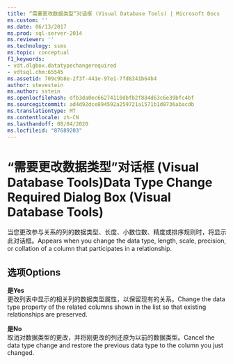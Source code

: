 ```yaml
---
title: “需要更改数据类型”对话框 (Visual Database Tools) | Microsoft Docs
ms.custom: ''
ms.date: 06/13/2017
ms.prod: sql-server-2014
ms.reviewer: ''
ms.technology: ssms
ms.topic: conceptual
f1_keywords:
- vdt.dlgbox.datatypechangerequired
- vdtsql.chm:65545
ms.assetid: 709c9b8e-2f3f-441e-97e1-7fd8341b64b4
author: stevestein
ms.author: sstein
ms.openlocfilehash: dfb3da0ec66274110dbfb2f884d63c6e39bfc4bf
ms.sourcegitcommit: ad4d92dce894592a259721a1571b1d8736abacdb
ms.translationtype: MT
ms.contentlocale: zh-CN
ms.lasthandoff: 08/04/2020
ms.locfileid: "87689203"
---
```

# <a name="data-type-change-required-dialog-box-visual-database-tools"></a><span data-ttu-id="f8ca5-102">“需要更改数据类型”对话框 (Visual Database Tools)</span><span class="sxs-lookup"><span data-stu-id="f8ca5-102">Data Type Change Required Dialog Box (Visual Database Tools)</span></span>
  <span data-ttu-id="f8ca5-103">当您更改参与关系的列的数据类型、长度、小数位数、精度或排序规则时，将显示此对话框。</span><span class="sxs-lookup"><span data-stu-id="f8ca5-103">Appears when you change the data type, length, scale, precision, or collation of a column that participates in a relationship.</span></span>  
  
## <a name="options"></a><span data-ttu-id="f8ca5-104">选项</span><span class="sxs-lookup"><span data-stu-id="f8ca5-104">Options</span></span>  
 <span data-ttu-id="f8ca5-105">**是**</span><span class="sxs-lookup"><span data-stu-id="f8ca5-105">**Yes**</span></span>  
 <span data-ttu-id="f8ca5-106">更改列表中显示的相关列的数据类型属性，以保留现有的关系。</span><span class="sxs-lookup"><span data-stu-id="f8ca5-106">Change the data type property of the related columns shown in the list so that existing relationships are preserved.</span></span>  
  
 <span data-ttu-id="f8ca5-107">**是**</span><span class="sxs-lookup"><span data-stu-id="f8ca5-107">**No**</span></span>  
 <span data-ttu-id="f8ca5-108">取消对数据类型的更改，并将刚更改的列还原为以前的数据类型。</span><span class="sxs-lookup"><span data-stu-id="f8ca5-108">Cancel the data type change and restore the previous data type to the column you just changed.</span></span>  
  
  
